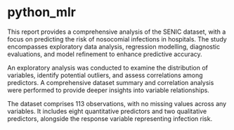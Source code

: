 # python_mlr

This report provides a comprehensive analysis of the SENIC dataset, with a focus on predicting the risk of nosocomial infections in hospitals. The study encompasses exploratory data analysis, regression modelling, diagnostic evaluations, and model refinement to enhance predictive accuracy.

An exploratory analysis was conducted to examine the distribution of variables, identify potential outliers, and assess correlations among predictors. A comprehensive dataset summary and correlation analysis were performed to provide deeper insights into variable relationships.

The dataset comprises 113 observations, with no missing values across any variables. It includes eight quantitative predictors and two qualitative predictors, alongside the response variable representing infection risk.

